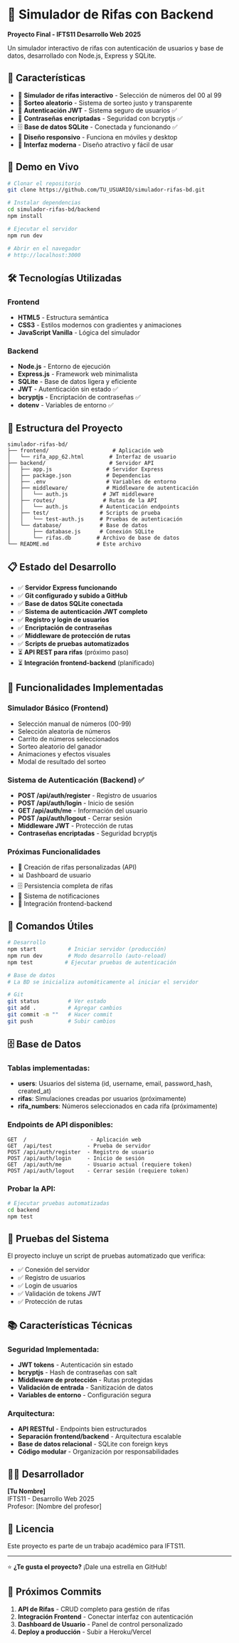 # 🎲 Simulador de Rifas con Backend

**Proyecto Final - IFTS11 Desarrollo Web 2025**

Un simulador interactivo de rifas con autenticación de usuarios y base de datos, desarrollado con Node.js, Express y SQLite.

## 🌟 Características

- 🎯 **Simulador de rifas interactivo** - Selección de números del 00 al 99
- 🎊 **Sorteo aleatorio** - Sistema de sorteo justo y transparente
- 👤 **Autenticación JWT** - Sistema seguro de usuarios ✅
- 🔐 **Contraseñas encriptadas** - Seguridad con bcryptjs ✅
- 🗄️ **Base de datos SQLite** - Conectada y funcionando ✅
- 📱 **Diseño responsivo** - Funciona en móviles y desktop
- 🎨 **Interfaz moderna** - Diseño atractivo y fácil de usar

## 🚀 Demo en Vivo

```bash
# Clonar el repositorio
git clone https://github.com/TU_USUARIO/simulador-rifas-bd.git

# Instalar dependencias
cd simulador-rifas-bd/backend
npm install

# Ejecutar el servidor
npm run dev

# Abrir en el navegador
# http://localhost:3000
```

## 🛠️ Tecnologías Utilizadas

### Frontend
- **HTML5** - Estructura semántica
- **CSS3** - Estilos modernos con gradientes y animaciones
- **JavaScript Vanilla** - Lógica del simulador

### Backend
- **Node.js** - Entorno de ejecución
- **Express.js** - Framework web minimalista
- **SQLite** - Base de datos ligera y eficiente
- **JWT** - Autenticación sin estado ✅
- **bcryptjs** - Encriptación de contraseñas ✅
- **dotenv** - Variables de entorno ✅

## 📁 Estructura del Proyecto

```
simulador-rifas-bd/
├── frontend/                    # Aplicación web
│   └── rifa_app_62.html        # Interfaz de usuario
├── backend/                    # Servidor API
│   ├── app.js                 # Servidor Express
│   ├── package.json           # Dependencias
│   ├── .env                   # Variables de entorno
│   ├── middleware/            # Middleware de autenticación
│   │   └── auth.js           # JWT middleware
│   ├── routes/               # Rutas de la API
│   │   └── auth.js          # Autenticación endpoints
│   ├── test/                # Scripts de prueba
│   │   └── test-auth.js     # Pruebas de autenticación
│   └── database/            # Base de datos
│       ├── database.js      # Conexión SQLite
│       └── rifas.db        # Archivo de base de datos
└── README.md               # Este archivo
```

## 📋 Estado del Desarrollo

- ✅ **Servidor Express funcionando**
- ✅ **Git configurado y subido a GitHub**  
- ✅ **Base de datos SQLite conectada**
- ✅ **Sistema de autenticación JWT completo**
- ✅ **Registro y login de usuarios**
- ✅ **Encriptación de contraseñas**
- ✅ **Middleware de protección de rutas**
- ✅ **Scripts de pruebas automatizados**
- ⏳ **API REST para rifas** (próximo paso)
- ⏳ **Integración frontend-backend** (planificado)

## 🎯 Funcionalidades Implementadas

### Simulador Básico (Frontend)
- Selección manual de números (00-99)
- Selección aleatoria de números
- Carrito de números seleccionados
- Sorteo aleatorio del ganador
- Animaciones y efectos visuales
- Modal de resultado del sorteo

### Sistema de Autenticación (Backend) ✅
- **POST /api/auth/register** - Registro de usuarios
- **POST /api/auth/login** - Inicio de sesión
- **GET /api/auth/me** - Información del usuario
- **POST /api/auth/logout** - Cerrar sesión
- **Middleware JWT** - Protección de rutas
- **Contraseñas encriptadas** - Seguridad bcryptjs

### Próximas Funcionalidades
- 🎊 Creación de rifas personalizadas (API)
- 📊 Dashboard de usuario
- 🗄️ Persistencia completa de rifas
- 📧 Sistema de notificaciones
- 🔗 Integración frontend-backend

## 🔧 Comandos Útiles

```bash
# Desarrollo
npm start          # Iniciar servidor (producción)
npm run dev        # Modo desarrollo (auto-reload)
npm test          # Ejecutar pruebas de autenticación

# Base de datos
# La BD se inicializa automáticamente al iniciar el servidor

# Git
git status         # Ver estado
git add .          # Agregar cambios
git commit -m ""   # Hacer commit
git push           # Subir cambios
```

## 🗄️ Base de Datos

### Tablas implementadas:
- **users**: Usuarios del sistema (id, username, email, password_hash, created_at)
- **rifas**: Simulaciones creadas por usuarios (próximamente)
- **rifa_numbers**: Números seleccionados en cada rifa (próximamente)

### Endpoints de API disponibles:
```
GET  /                    - Aplicación web
GET  /api/test           - Prueba de servidor
POST /api/auth/register  - Registro de usuario
POST /api/auth/login     - Inicio de sesión
GET  /api/auth/me        - Usuario actual (requiere token)
POST /api/auth/logout    - Cerrar sesión (requiere token)
```

### Probar la API:
```bash
# Ejecutar pruebas automatizadas
cd backend
npm test
```

## 🧪 Pruebas del Sistema

El proyecto incluye un script de pruebas automatizado que verifica:
- ✅ Conexión del servidor
- ✅ Registro de usuarios
- ✅ Login de usuarios  
- ✅ Validación de tokens JWT
- ✅ Protección de rutas

## 📚 Características Técnicas

### Seguridad Implementada:
- **JWT tokens** - Autenticación sin estado
- **bcryptjs** - Hash de contraseñas con salt
- **Middleware de protección** - Rutas protegidas
- **Validación de entrada** - Sanitización de datos
- **Variables de entorno** - Configuración segura

### Arquitectura:
- **API RESTful** - Endpoints bien estructurados
- **Separación frontend/backend** - Arquitectura escalable
- **Base de datos relacional** - SQLite con foreign keys
- **Código modular** - Organización por responsabilidades

## 👨‍💻 Desarrollador

**[Tu Nombre]**  
IFTS11 - Desarrollo Web 2025  
Profesor: [Nombre del profesor]

## 📄 Licencia

Este proyecto es parte de un trabajo académico para IFTS11.

---

⭐ **¿Te gusta el proyecto?** ¡Dale una estrella en GitHub!

## 🎯 Próximos Commits

1. **API de Rifas** - CRUD completo para gestión de rifas
2. **Integración Frontend** - Conectar interfaz con autenticación
3. **Dashboard de Usuario** - Panel de control personalizado
4. **Deploy a producción** - Subir a Heroku/Vercel